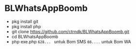 # BLWhatsAppBoomb
- pkg install git
- pkg install php
- git clone https://github.com/ctrndk/BLWhatsAppBoomb.git
- cd BLWhatsAppBoomb
- php exe.php
```628... ``` untuk Bom SMS
```08....``` untuk Bom WA
